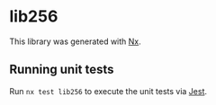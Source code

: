 # lib256

This library was generated with [Nx](https://nx.dev).

## Running unit tests

Run `nx test lib256` to execute the unit tests via [Jest](https://jestjs.io).
